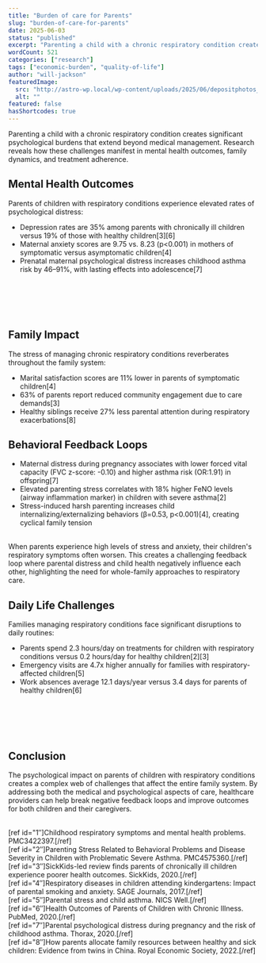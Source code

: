 ```yaml
---
title: "Burden of care for Parents"
slug: "burden-of-care-for-parents"
date: 2025-06-03
status: "published"
excerpt: "Parenting a child with a chronic respiratory condition creates significant psychological burdens that extend beyond medical management. Research reveals how the..."
wordCount: 521
categories: ["research"]
tags: ["economic-burden", "quality-of-life"]
author: "will-jackson"
featuredImage:
  src: "http://astro-wp.local/wp-content/uploads/2025/06/depositphotos_563366138-stock-photo-why-do-they-have-to.webp"
  alt: ""
featured: false
hasShortcodes: true
---
```

<p>Parenting a child with a chronic respiratory condition creates significant psychological burdens that extend beyond medical management. Research reveals how these challenges manifest in mental health outcomes, family dynamics, and treatment adherence.</p>

<h2 >Mental Health Outcomes</h2>

<p>Parents of children with respiratory conditions experience elevated rates of psychological distress:</p>

<ul >
<li>Depression rates are 35% among parents with chronically ill children versus 19% of those with healthy children[3][6]</li>

<li>Maternal anxiety scores are 9.75 vs. 8.23 (p<0.001) in mothers of symptomatic versus asymptomatic children[4]</li>

<li>Prenatal maternal psychological distress increases childhood asthma risk by 46–91%, with lasting effects into adolescence[7]</li>
</ul>

<p><StatsCards>
<br />
    <Stat value="35%" label="Parents of chronically ill children meeting clinical depression criteria" color="red" /><br />
    <Stat value="46-91%" label="Increased childhood asthma risk from prenatal maternal distress" color="blue" /><br />
    <Stat value="2.7x" label="Higher insomnia rates in caregivers of children with nocturnal symptoms" color="purple" /><br />

</StatsCards></p>

<h2 >Family Impact</h2>

<p>The stress of managing chronic respiratory conditions reverberates throughout the family system:</p>

<ul >
<li>Marital satisfaction scores are 11% lower in parents of symptomatic children[4]</li>

<li>63% of parents report reduced community engagement due to care demands[3]</li>

<li>Healthy siblings receive 27% less parental attention during respiratory exacerbations[8]</li>
</ul>

<h2 >Behavioral Feedback Loops</h2>

<ul >
<li>Maternal distress during pregnancy associates with lower forced vital capacity (FVC z-score: -0.10) and higher asthma risk (OR:1.91) in offspring[7]</li>

<li>Elevated parenting stress correlates with 18% higher FeNO levels (airway inflammation marker) in children with severe asthma[2]</li>

<li>Stress-induced harsh parenting increases child internalizing/externalizing behaviors (β=0.53, p<0.001)[4], creating cyclical family tension</li>
</ul>

<p><KeyInsight>
<br />
When parents experience high levels of stress and anxiety, their children's respiratory symptoms often worsen. This creates a challenging feedback loop where parental distress and child health negatively influence each other, highlighting the need for whole-family approaches to respiratory care.<br />
</KeyInsight></p>

<h2 >Daily Life Challenges</h2>

<p>Families managing respiratory conditions face significant disruptions to daily routines:</p>

<ul >
<li>Parents spend 2.3 hours/day on treatments for children with respiratory conditions versus 0.2 hours/day for healthy children[2][3]</li>

<li>Emergency visits are 4.7x higher annually for families with respiratory-affected children[5]</li>

<li>Work absences average 12.1 days/year versus 3.4 days for parents of healthy children[6]</li>
</ul>

<p><StatsCards>
<br />
    <Stat value="2.3 hrs" label="Daily time spent on treatments" color="cyan" /><br />
    <Stat value="4.7x" label="Higher rate of emergency visits annually" color="emerald" /><br />
    <Stat value="12.1 days" label="Average work absences per year" color="indigo" /><br />

</StatsCards></p>

<h2 >Conclusion</h2>

<p>The psychological impact on parents of children with respiratory conditions creates a complex web of challenges that affect the entire family system. By addressing both the medical and psychological aspects of care, healthcare providers can help break negative feedback loops and improve outcomes for both children and their caregivers.</p>

<p><References>
<br />
[ref id="1&#8243;]Childhood respiratory symptoms and mental health problems. PMC3422397.[/ref]<br />
[ref id="2&#8243;]Parenting Stress Related to Behavioral Problems and Disease Severity in Children with Problematic Severe Asthma. PMC4575360.[/ref]<br />
[ref id="3&#8243;]SickKids-led review finds parents of chronically ill children experience poorer health outcomes. SickKids, 2020.[/ref]<br />
[ref id="4&#8243;]Respiratory diseases in children attending kindergartens: Impact of parental smoking and anxiety. SAGE Journals, 2017.[/ref]<br />
[ref id="5&#8243;]Parental stress and child asthma. NICS Well.[/ref]<br />
[ref id="6&#8243;]Health Outcomes of Parents of Children with Chronic Illness. PubMed, 2020.[/ref]<br />
[ref id="7&#8243;]Parental psychological distress during pregnancy and the risk of childhood asthma. Thorax, 2020.[/ref]<br />
[ref id="8&#8243;]How parents allocate family resources between healthy and sick children: Evidence from twins in China. Royal Economic Society, 2022.[/ref]<br />
</References></p>